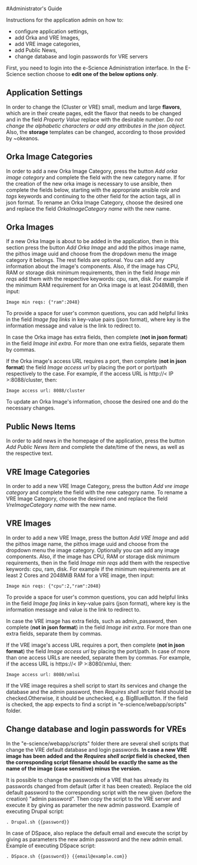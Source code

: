 #Administrator's Guide

Instructions for the application admin on how to:

* configure application settings, 
* add Orka and VRE Images, 
* add VRE image categories, 
* add Public News, 
* change database and login passwords for VRE servers

First, you need to login into the e-Science Administration interface. In the E-Science section choose to **edit one of the below options only**.

## Application Settings

In order to change the (Cluster or VRE) small, medium and large **flavors**, which are in their create pages, edit the flavor that needs to be changed and in the field *Property Value* replace with the desirable number. 
*Do not change the alphabetic characters or add any attributes in the json object.*
Also, the **storage** templates can be changed, according to those provided by ~okeanos.

## Orka Image Categories

In order to add a new Orka Image Category, press the button *Add orka image category* and complete the field with the new category name. If for the creation of the new orka image is necessary to use ansible, then complete the fields below, starting with the appropriate ansible *role* and *tags* keywords and continuing to the other field for the action tags, all in json format. To rename an Orka Image Category, choose the desired one and replace the field *OrkaImageCategory name* with the new name.

## Orka Images

If a new Orka Image is about to be added in the application, then in this section press the button *Add Orka Image* and add the pithos image name, the pithos image uuid and choose from the dropdown menu the image category it belongs. The rest fields are optional. You can add any information about the image's components. Also, if the image has CPU, RAM or storage disk minimum requirements, then in the field *Image min reqs* add them with the respective keywords: cpu, ram, disk.
For example if the minimum RAM requirement for an Orka image is at least 2048MiB, then input:

    Image min reqs: {"ram":2048}

To provide a space for user's common questions, you can add helpful links in the field *Image faq links* in key-value pairs (json format), where key is the information message and value is the link to redirect to.

In case the Orka image has extra fields, then complete (**not in json format**) in the field *Image init extra*. For more than one extra fields, separate them by commas.

If the Orka image's access URL requires a port, then complete (**not in json format**) the field *Image access url* by placing the port or port/path respectively to the case.
For example, if the access URL is http://< IP >:8088/cluster, then:

    Image access url: 8088/cluster

To update an Orka Image's information, choose the desired one and do the necessary changes.

## Public News Items

In order to add news in the homepage of the application, press the button *Add Public News Item* and complete the date/time of the news, as well as the respective text.

## VRE Image Categories

In order to add a new VRE Image Category, press the button *Add vre image category* and complete the field with the new category name. To rename a VRE Image Category, choose the desired one and replace the field *VreImageCategory name* with the new name.

## VRE Images

In order to add a new VRE Image, press the button *Add VRE Image* and add the pithos image name, the pithos image uuid and choose from the dropdown menu the image category. Optionally you can add any image components. 
Also, if the image has CPU, RAM or storage disk minimum requirements, then in the field *Image min reqs* add them with the respective keywords: cpu, ram, disk.
For example if the minimum requirements are at least 2 Cores and 2048MiB RAM for a VRE image, then input:

    Image min reqs: {"cpu":2,"ram":2048}
    
To provide a space for user's common questions, you can add helpful links in the field *Image faq links* in key-value pairs (json format), where key is the information message and value is the link to redirect to.

In case the VRE image has extra fields, such as admin_password, then complete (**not in json format**) in the field *Image init extra*. For more than one extra fields, separate them by commas.

If the VRE image's access URL requires a port, then complete (**not in json format**) the field *Image access url* by placing the port/path. In case of more than one access URLs are needed, separate them by commas.
For example, if the access URL is https://< IP >:8080/xmlui, then:

    Image access url: 8080/xmlui

If the VRE image requires a shell script to start its services and change the database and the admin password, then *Requires shell script* field should be checked.Otherwise, it should be unchecked, e.g. BigBlueButton. If the field is checked, the app expects to find a script in "e-science/webapp/scripts" folder.

## Change database and login passwords for VREs

In the "e-science/webapp/scripts" folder there are several shell scripts that change the VRE default database and login passwords. 
**In case a new VRE image has been added and the *Requires shell script* field is checked, then the corresponding script filename should be exactly the same as the name of the image (case sensitive) minus the version.**


It is possible to change the passwords of a VRE that has already its passwords changed from default (after it has been created). Replace the old default password to the corresponding script with the new given (before the creation) "admin password". Then copy the script to the VRE server and execute it by giving as parameter the new admin password. 
Example of executing Drupal script:

    . Drupal.sh {{password}}

In case of DSpace, also replace the default email and execute the script by giving as parameters the new admin password and the new admin email. 
Example of executing DSpace script:

    . DSpace.sh {{password}} {{email@example.com}}